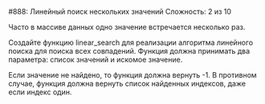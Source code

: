 #888: Линейный поиск нескольких значений
Сложность: 2 из 10

Часто в массиве данных одно значение встречается несколько раз.

Создайте функцию linear_search для реализации алгоритма линейного поиска для поиска всех совпадений. Функция должна принимать два параметра: список значений и искомое значение.

Если значение не найдено, то функция должна вернуть -1.
В противном случае, функция должна вернуть список найденных индексов, даже если индекс один.